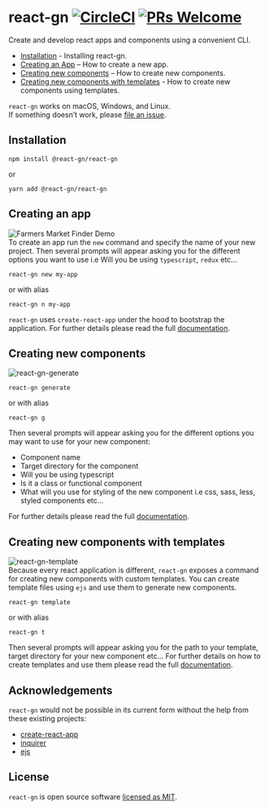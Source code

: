 # react-gn [![CircleCI](https://circleci.com/gh/NdagiStanley/python_app.svg?style=svg)](https://circleci.com/gh/D-Andreev/react-gn) [![PRs Welcome](https://img.shields.io/badge/PRs-welcome-green.svg)](https://github.com/D-Andreev/react-gn/blob/master/CONTRIBUTING.md)

Create and develop react apps and components using a convenient CLI.

- [Installation](#install) - Installing react-gn.
- [Creating an App](#creating-an-app) – How to create a new app.
- [Creating new components](#creating-components) – How to create new components.
- [Creating new components with templates](#creating-components-templates) - How to create new components using templates.

`react-gn` works on macOS, Windows, and Linux.<br>
If something doesn’t work, please [file an issue](https://github.com/D-Andreev/react-gn/issues/new).<br>

<a name="install"></a>
## Installation
```shell script
npm install @react-gn/react-gn
```
or
```shell script
yarn add @react-gn/react-gn
```

<a name="creating-an-app"></a>
## Creating an app
![Farmers Market Finder Demo](https://i.imgur.com/bRZKC1v.gif)<br>
To create an app run the `new` command and specify the name of your new project. Then several prompts will appear asking you for the different options you want to use i.e Will you be using `typescript`, `redux` etc...
```shell script
react-gn new my-app
```
or with alias
```shell script
react-gn n my-app
```
`react-gn` uses `create-react-app` under the hood to bootstrap the application. For further details please read the full [documentation](https://github.com/D-Andreev/react-gn).

<a name="creating-components"></a>
## Creating new components
![react-gn-generate](https://i.imgur.com/IUN1a81.gif)<br>
```shell script
react-gn generate
```
or with alias
```shell script
react-gn g
```
Then several prompts will appear asking you for the different options you may want to use for your new component:
 * Component name
 * Target directory for the component
 * Will you be using typescript
 * Is it a class or functional component
 * What will you use for styling of the new component i.e css, sass, less, styled components etc...
 
 For further details please read the full [documentation](https://github.com/D-Andreev/react-gn).
 
 <a name="creating-components-templates"></a>
 ## Creating new components with templates
![react-gn-template](https://i.imgur.com/OsAL90q.gifv)<br>
Because every react application is different, `react-gn` exposes a command for creating new components with custom templates.
You can create template files using `ejs` and use them to generate new components.
 ```shell script
react-gn template
```
or with alias
```shell script
react-gn t
```
Then several prompts will appear asking you for the path to your template, target directory for your new component etc...
For further details on how to create templates and use them please read the full [documentation](https://github.com/D-Andreev/react-gn).

## Acknowledgements
`react-gn` would not be possible in its current form without the help from these existing projects:
* [create-react-app](https://github.com/facebook/create-react-app/)
* [inquirer](https://github.com/SBoudrias/Inquirer.js/)
* [ejs](https://github.com/mde/ejs)

## License
`react-gn` is open source software [licensed as MIT](https://github.com/D-Andreev/react-gn/blob/master/LICENSE).